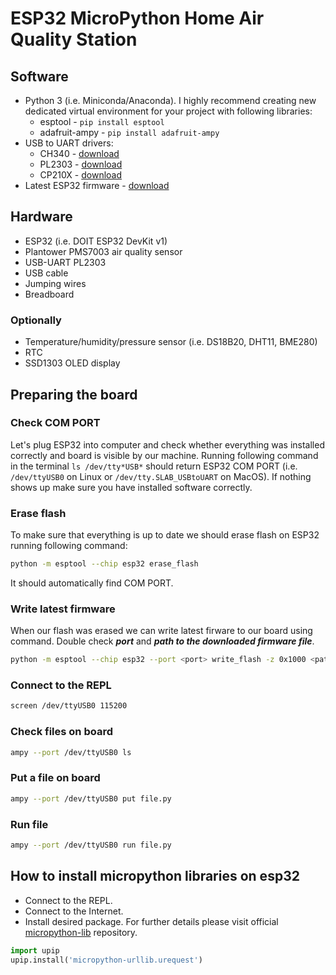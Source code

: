 # ESP32 MicroPython Home Air Quality Station

## Software

* Python 3 (i.e. Miniconda/Anaconda). I highly recommend creating new dedicated virtual environment for your project with following libraries:
    * esptool - `pip install esptool`
    * adafruit-ampy - `pip install adafruit-ampy`
* USB to UART drivers:
  * CH340 - [download](https://sparks.gogo.co.nz/ch340.html)
  * PL2303 - [download](http://www.prolific.com.tw/US/ShowProduct.aspx?pcid=41&showlevel=0041-0041)
  * CP210X - [download](https://www.silabs.com/products/development-tools/software/usb-to-uart-bridge-vcp-drivers)
* Latest ESP32 firmware - [download](http://micropython.org/download#esp32)

## Hardware

* ESP32 (i.e. DOIT ESP32 DevKit v1)
* Plantower PMS7003 air quality sensor
* USB-UART PL2303
* USB cable
* Jumping wires
* Breadboard

### Optionally

* Temperature/humidity/pressure sensor (i.e. DS18B20, DHT11, BME280)
* RTC
* SSD1303 OLED display

## Preparing the board

### Check COM PORT

Let's plug ESP32 into computer and check whether everything was installed correctly and board is visible by our machine. Running following command in the terminal `ls /dev/tty*USB*` should return ESP32 COM PORT (i.e. `/dev/ttyUSB0` on Linux or `/dev/tty.SLAB_USBtoUART` on MacOS). If nothing shows up make sure you have installed software correctly.

### Erase flash

To make sure that everything is up to date we should erase flash on ESP32 running following command:

```bash
python -m esptool --chip esp32 erase_flash
```

It should automatically find COM PORT.

### Write latest firmware

When our flash was erased we can write latest firware to our board using command. Double check ***port*** and ***path to the downloaded firmware file***.

```bash
python -m esptool --chip esp32 --port <port> write_flash -z 0x1000 <path/to/esp32/firmware.bin>
```

### Connect to the REPL

```bash
screen /dev/ttyUSB0 115200
```

### Check files on board

```bash
ampy --port /dev/ttyUSB0 ls
```

### Put a file on board

```bash
ampy --port /dev/ttyUSB0 put file.py
```

### Run file

```bash
ampy --port /dev/ttyUSB0 run file.py
```

## How to install micropython libraries on esp32

* Connect to the REPL.
* Connect to the Internet.
* Install desired package. For further details please visit official [micropython-lib](https://github.com/micropython/micropython-lib) repository.

```python
import upip
upip.install('micropython-urllib.urequest')
```
